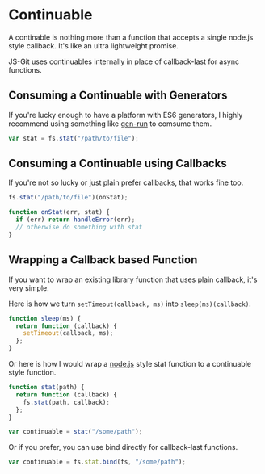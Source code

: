# Continuable

A continable is nothing more than a function that accepts a single node.js style callback.  It's like an ultra lightweight promise.

JS-Git uses continuables internally in place of callback-last for async functions.

## Consuming a Continuable with Generators

If you're lucky enough to have a platform with ES6 generators, I highly recommend using something like [gen-run][] to comsume them.

```js
var stat = fs.stat("/path/to/file");
```

## Consuming a Continuable using Callbacks

If you're not so lucky or just plain prefer callbacks, that works fine too.

```js
fs.stat("/path/to/file")(onStat);

function onStat(err, stat) {
  if (err) return handleError(err);
  // otherwise do something with stat
}
```

## Wrapping a Callback based Function

If you want to wrap an existing library function that uses plain callback, it's very simple.

Here is how we turn `setTimeout(callback, ms)` into `sleep(ms)(callback)`.

```js
function sleep(ms) {
  return function (callback) {
    setTimeout(callback, ms);
  };
}
```

Or here is how I would wrap a [node.js][] style stat function to a continuable style function.

```js
function stat(path) {
  return function (callback) {
    fs.stat(path, callback);
  };
}

var continuable = stat("/some/path");
```

Or if you prefer, you can use bind directly for callback-last functions.

```js
var continuable = fs.stat.bind(fs, "/some/path");
```

[gen-run]: https://github.com/creationix/gen-run
[node.js]: http://nodejs.org/
